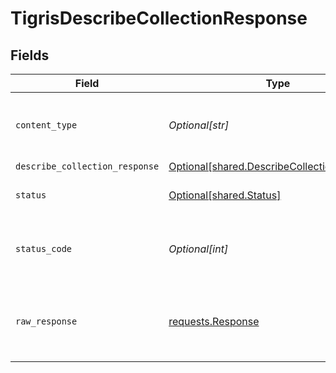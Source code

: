 # TigrisDescribeCollectionResponse


## Fields

| Field                                                                                                | Type                                                                                                 | Required                                                                                             | Description                                                                                          |
| ---------------------------------------------------------------------------------------------------- | ---------------------------------------------------------------------------------------------------- | ---------------------------------------------------------------------------------------------------- | ---------------------------------------------------------------------------------------------------- |
| `content_type`                                                                                       | *Optional[str]*                                                                                      | :heavy_check_mark:                                                                                   | HTTP response content type for this operation                                                        |
| `describe_collection_response`                                                                       | [Optional[shared.DescribeCollectionResponse]](undefined/models/shared/describecollectionresponse.md) | :heavy_minus_sign:                                                                                   | OK                                                                                                   |
| `status`                                                                                             | [Optional[shared.Status]](undefined/models/shared/status.md)                                         | :heavy_minus_sign:                                                                                   | Default error response                                                                               |
| `status_code`                                                                                        | *Optional[int]*                                                                                      | :heavy_check_mark:                                                                                   | HTTP response status code for this operation                                                         |
| `raw_response`                                                                                       | [requests.Response](https://requests.readthedocs.io/en/latest/api/#requests.Response)                | :heavy_minus_sign:                                                                                   | Raw HTTP response; suitable for custom response parsing                                              |
